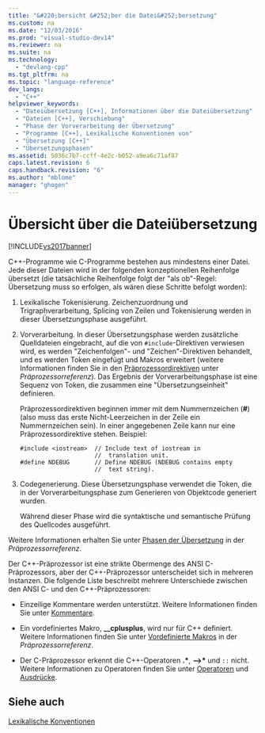 ```yaml
---
title: "&#220;bersicht &#252;ber die Datei&#252;bersetzung"
ms.custom: na
ms.date: "12/03/2016"
ms.prod: "visual-studio-dev14"
ms.reviewer: na
ms.suite: na
ms.technology: 
  - "devlang-cpp"
ms.tgt_pltfrm: na
ms.topic: "language-reference"
dev_langs: 
  - "C++"
helpviewer_keywords: 
  - "Dateiübersetzung [C++], Informationen über die Dateiübersetzung"
  - "Dateien [C++], Verschiebung"
  - "Phase der Vorverarbeitung der Übersetzung"
  - "Programme [C++], Lexikalische Konventionen von"
  - "Übersetzung [C++]"
  - "Übersetzungsphasen"
ms.assetid: 5036c7b7-ccff-4e2c-b052-a9ea6c71af87
caps.latest.revision: 6
caps.handback.revision: "6"
ms.author: "mblome"
manager: "ghogen"
---
```

# &#220;bersicht &#252;ber die Datei&#252;bersetzung
[!INCLUDE[vs2017banner](../assembler/inline/includes/vs2017banner.md)]

C\+\+\-Programme wie C\-Programme bestehen aus mindestens einer Datei.  Jede dieser Dateien wird in der folgenden konzeptionellen Reihenfolge übersetzt \(die tatsächliche Reihenfolge folgt der "als ob"\-Regel: Übersetzung muss so erfolgen, als wären diese Schritte befolgt worden\):  
  
1.  Lexikalische Tokenisierung.  Zeichenzuordnung und Trigraphverarbeitung, Splicing von Zeilen und Tokenisierung werden in dieser Übersetzungsphase ausgeführt.  
  
2.  Vorverarbeitung.  In dieser Übersetzungsphase werden zusätzliche Quelldateien eingebracht, auf die von `#include`\-Direktiven verwiesen wird, es werden "Zeichenfolgen"\- und "Zeichen"\-Direktiven behandelt, und es werden Token eingefügt und Makros erweitert \(weitere Informationen finden Sie in den [Präprozessordirektiven](../preprocessor/preprocessor-directives.md) unter *Präprozessorreferenz*\).  Das Ergebnis der Vorverarbeitungsphase ist eine Sequenz von Token, die zusammen eine "Übersetzungseinheit" definieren.  
  
     Präprozessordirektiven beginnen immer mit dem Nummernzeichen \(**\#**\) \(also muss das erste Nicht\-Leerzeichen in der Zeile ein Nummernzeichen sein\).  In einer angegebenen Zeile kann nur eine Präprozessordirektive stehen.  Beispiel:  
  
    ```  
    #include <iostream>  // Include text of iostream in   
                         //  translation unit.  
    #define NDEBUG       // Define NDEBUG (NDEBUG contains empty   
                         //  text string).  
    ```  
  
3.  Codegenerierung.  Diese Übersetzungsphase verwendet die Token, die in der Vorverarbeitungsphase zum Generieren von Objektcode generiert wurden.  
  
     Während dieser Phase wird die syntaktische und semantische Prüfung des Quellcodes ausgeführt.  
  
 Weitere Informationen erhalten Sie unter [Phasen der Übersetzung](../preprocessor/phases-of-translation.md) in der *Präprozessorreferenz*.  
  
 Der C\+\+\-Präprozessor ist eine strikte Obermenge des ANSI C\-Präprozessors, aber der C\+\+\-Präprozessor unterscheidet sich in mehreren Instanzen.  Die folgende Liste beschreibt mehrere Unterschiede zwischen den ANSI C\- und den C\+\+\-Präprozessoren:  
  
-   Einzeilige Kommentare werden unterstützt.  Weitere Informationen finden Sie unter [Kommentare](../cpp/comments-cpp.md).  
  
-   Ein vordefiniertes Makro, **\_\_cplusplus**, wird nur für C\+\+ definiert.  Weitere Informationen finden Sie unter [Vordefinierte Makros](../preprocessor/predefined-macros.md) in der *Präprozessorreferenz*.  
  
-   Der C\-Präprozessor erkennt die C\+\+\-Operatoren **.\***, **–\>\*** und `::` nicht.  Weitere Informationen zu Operatoren finden Sie unter [Operatoren](../cpp/cpp-built-in-operators-precedence-and-associativity.md) und [Ausdrücke](../cpp/expressions-cpp.md).  
  
## Siehe auch  
 [Lexikalische Konventionen](../cpp/lexical-conventions.md)